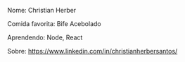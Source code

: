 Nome: Christian Herber

Comida favorita: Bife Acebolado

Aprendendo: Node, React

Sobre: https://www.linkedin.com/in/christianherbersantos/